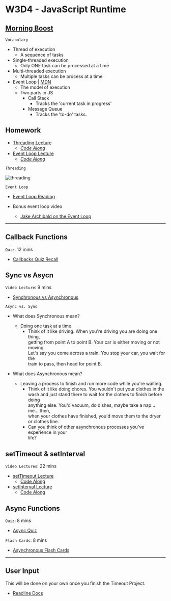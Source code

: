 # W3D4 - JavaScript Runtime

## [Morning Boost]

`Vocabulary`

- Thread of execution
  - A sequence of tasks
- Single-threaded execution
  - Only ONE task can be processed at a time
- Multi-threaded execution
  - Multiple tasks can be process at a time
- Event Loop | [MDN]
  - The model of execution
  - Two parts in JS
    - Call Stack
      - Tracks the 'current task in progress'
    - Message Queue
      - Tracks the 'to-do' tasks.

## Homework

- [Threading Lecture]
  - _[Code Along](./code-it-out/threading.js)_
- [Event Loop Lecture]
  - _[Code Along](./code-it-out/event_loop.js)_

`Threading`

![threading]

`Event Loop`

- [Event Loop Reading]

- Bonus event loop video
  - [Jake Archibald on the Event Loop]
---

## Callback Functions

`Quiz`: 12 mins

- [Callbacks Quiz Recall]

## Sync vs Asycn

`Video Lecture`: 9 mins

- [Synchronous vs Asynchronous]

`Async vs. Sync`

- What does Synchronous mean?
  - Doing one task at a time
    - Think of it like driving. When you're driving you are doing one thing,\
    getting from point A to point B. Your car is either moving or not moving.\
    Let's say you come across a train. You stop your car, you wait for the\
    train to pass, then head for point B.

- What does Asynchronous mean?
  - Leaving a process to finish and run more code while you're waiting.
    - Think of it like doing chores. You wouldn't put your clothes in the\
    wash and just stand there to wait for the clothes to finish before doing\
    anything else. You'd vacuum, do dishes, maybe take a nap... me... then,\
    when your clothes have finished, you'd move them to the dryer\
    or clothes line.
    - Can you think of other asynchronous processes you've experience in your\
    life?


## setTimeout & setInterval

`Video Lectures`: 22 mins

- [setTimeout Lecture]
  - [Code Along](./code-it-out/setTimeout_lecture.js)
- [setInterval Lecture]
  - [Code Along](./code-it-out/setInterval_lecture.js)

## Async Functions
`Quiz`: 8 mins
- [Async Quiz]

`Flash Cards`: 8 mins
- [Asynchronous Flash Cards]

---

## User Input
This will be done on your own once you finish the Timeout Project.
- [Readline Docs]

<!-- Links per cohort -->
[Morning Boost]: https://open.appacademy.io/learn/js-py---jun-2022-cohort-1-online/week-3---intro-to-javascript/thursday-morning-boost
[Threading Lecture]: https://open.appacademy.io/learn/js-py---jun-2022-cohort-1-online/week-3---intro-to-javascript/threading-lecture
[Event Loop Lecture]: https://open.appacademy.io/learn/js-py---jun-2022-cohort-1-online/week-3---intro-to-javascript/event-loop-lecture
[Synchronous vs Asynchronous]: https://open.appacademy.io/learn/js-py---jun-2022-cohort-1-online/week-3---intro-to-javascript/synchronous-vs-asynchronous-lecture
[setTimeout Lecture]: https://open.appacademy.io/learn/js-py---jun-2022-cohort-1-online/week-3---intro-to-javascript/settimeout-lecture
[setInterval Lecture]: https://open.appacademy.io/learn/js-py---jun-2022-cohort-1-online/week-3---intro-to-javascript/setinterval-lecture
[Event Loop Reading]: https://open.appacademy.io/learn/js-py---jun-2022-cohort-1-online/week-3---intro-to-javascript/the-message-queue-and-event-loop
[Callbacks Quiz Recall]: https://open.appacademy.io/learn/js-py---jun-2022-cohort-1-online/week-3---recursion--iifes--and-asynchronous-js/callbacks-quiz-recall
[Async Quiz]: https://open.appacademy.io/learn/js-py---jun-2022-cohort-1-online/week-3---recursion--iifes--and-asynchronous-js/callbacks-quiz-recall
[Asynchronous Flash Cards]: https://open.appacademy.io/learn/js-py---jun-2022-cohort-1-online/week-3---recursion--iifes--and-asynchronous-js/asynchronous-flash-cards
<!-- constant links -->
[threading]: ./images/threading.png
[Readline Docs]: https://nodejs.org/api/readline.html
[MDN]: https://developer.mozilla.org/en-US/docs/Web/JavaScript/EventLoop
[Jake Archibald on the Event Loop]: https://www.youtube.com/watch?v=cCOL7MC4Pl0
